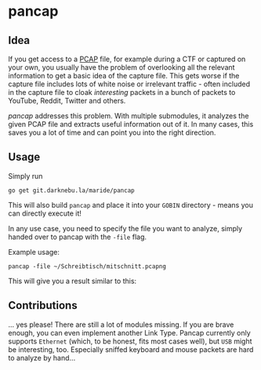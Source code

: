 # pancap

## Idea

If you get access to a [PCAP](https://en.wikipedia.org/wiki/Pcap) file, for example during a CTF or captured on your own, you usually have the problem of overlooking all the relevant information to get a basic idea of the capture file. This gets worse if the capture file includes lots of white noise or irrelevant traffic - often included in the capture file to cloak *interesting* packets in a bunch of packets to YouTube, Reddit, Twitter and others.

*pancap* addresses this problem. With multiple submodules, it analyzes the given PCAP file and extracts useful information out of it. In many cases, this saves you a lot of time and can point you into the right direction.

## Usage

Simply run

`go get git.darknebu.la/maride/pancap`

This will also build `pancap` and place it into your `GOBIN` directory - means you can directly execute it!

In any use case, you need to specify the file you want to analyze, simply handed over to pancap with the `-file` flag.

Example usage:

`pancap -file ~/Schreibtisch/mitschnitt.pcapng`

This will give you a result similar to this:

<script id="asciicast-x19gUpdnQoeUx498mPS0Grw6B" src="https://asciinema.org/a/x19gUpdnQoeUx498mPS0Grw6B.js" async></script>

## Contributions

... yes please! There are still a lot of modules missing.
If you are brave enough, you can even implement another Link Type. Pancap currently only supports `Ethernet` (which, to be honest, fits most cases well), but `USB` might be interesting, too. Especially sniffed keyboard and mouse packets are hard to analyze by hand...
